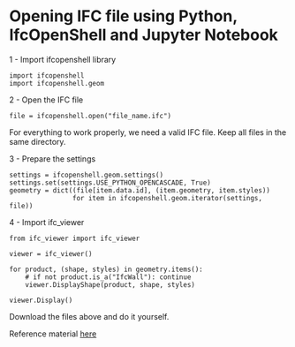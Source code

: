 # Opening IFC file using Python, IfcOpenShell and Jupyter Notebook

1 - Import ifcopenshell library

```
import ifcopenshell
import ifcopenshell.geom
```

2 - Open the IFC file

```
file = ifcopenshell.open("file_name.ifc")
```

For everything to work properly, we need a valid IFC file. Keep all files in the same directory.

3 - Prepare the settings

```
settings = ifcopenshell.geom.settings()
settings.set(settings.USE_PYTHON_OPENCASCADE, True)
geometry = dict((file[item.data.id], (item.geometry, item.styles)) 
                for item in ifcopenshell.geom.iterator(settings, file))
```

4 - Import ifc_viewer

```
from ifc_viewer import ifc_viewer
        
viewer = ifc_viewer()

for product, (shape, styles) in geometry.items():
    # if not product.is_a("IfcWall"): continue
    viewer.DisplayShape(product, shape, styles)
    
viewer.Display()
```

Download the files above and do it yourself.

Reference material [here](https://gist.github.com/feromes/b9e7935b9313e7eb7e197d267168ebdb)
